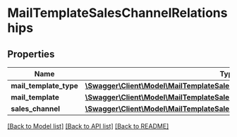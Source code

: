 # MailTemplateSalesChannelRelationships

## Properties
Name | Type | Description | Notes
------------ | ------------- | ------------- | -------------
**mail_template_type** | [**\Swagger\Client\Model\MailTemplateSalesChannelRelationshipsMailTemplateType**](MailTemplateSalesChannelRelationshipsMailTemplateType.md) |  | [optional] 
**mail_template** | [**\Swagger\Client\Model\MailTemplateSalesChannelRelationshipsMailTemplate**](MailTemplateSalesChannelRelationshipsMailTemplate.md) |  | [optional] 
**sales_channel** | [**\Swagger\Client\Model\MailTemplateSalesChannelRelationshipsSalesChannel**](MailTemplateSalesChannelRelationshipsSalesChannel.md) |  | [optional] 

[[Back to Model list]](../../README.md#documentation-for-models) [[Back to API list]](../../README.md#documentation-for-api-endpoints) [[Back to README]](../../README.md)

